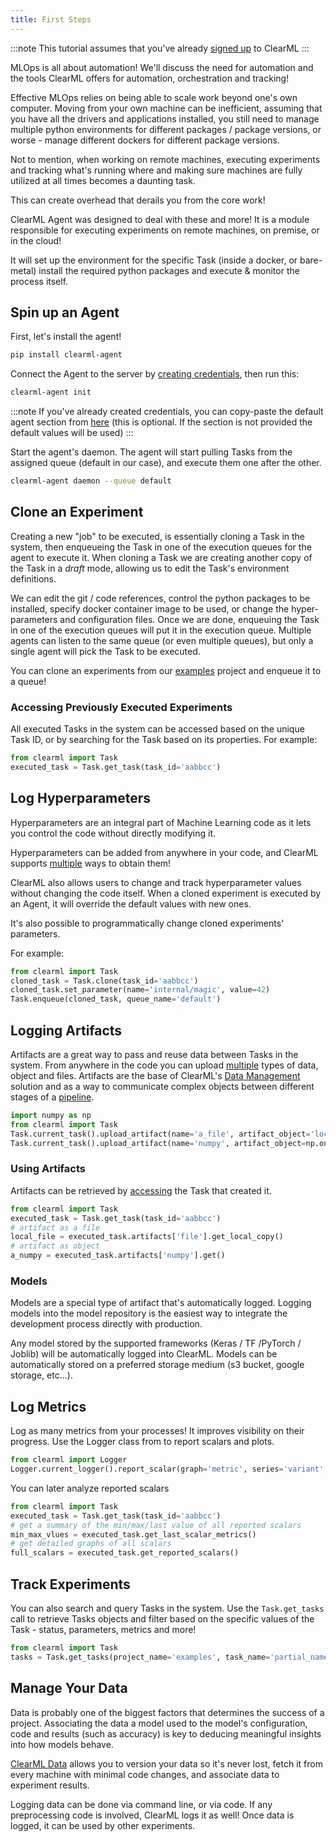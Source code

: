 ```yaml
---
title: First Steps
---
```


:::note
This tutorial assumes that you've already [signed up](https://app.community.clear.ml) to ClearML
:::

MLOps is all about automation! We'll discuss the need for automation and the tools ClearML offers for automation, orchestration and tracking!<br/>

Effective MLOps relies on being able to scale work beyond one's own computer. Moving from your own machine can be inefficient, 
assuming that you have  all the drivers and applications installed, you still need to manage multiple python environments
for different packages / package versions, or worse - manage different dockers for different package versions.

Not to mention, when working on remote machines, executing experiments and tracking what's running where and making sure machines are fully utilized at all times
becomes a daunting task.

This can create overhead that derails you from the core work!

ClearML Agent was designed to deal with these and more! It is a module responsible for executing experiments
on remote machines, on premise, or in the cloud!

It will set up the environment for the specific Task (inside a docker, or bare-metal) install the required python packages and execute & monitor the process itself. 

## Spin up an Agent

First, let's install the agent!

```bash
pip install clearml-agent
```

Connect the Agent to the server by [creating credentials](https://app.community.clear.ml/profile), then run this:

```bash
clearml-agent init
```

:::note
If you've already created credentials, you can copy-paste the default agent section from [here](https://github.com/allegroai/clearml-agent/blob/master/docs/clearml.conf#L15) (this is optional. If the section is not provided the default values will be used)
:::

Start the agent's daemon. The agent will start pulling Tasks from the assigned queue (default in our case), and execute them one after the other.

```bash
clearml-agent daemon --queue default
```

## Clone an Experiment
Creating a new "job" to be executed, is essentially cloning a Task in the system, then enqueueing the Task in one of the execution queues for the agent to execute it.
When cloning a Task we are creating another copy of the Task in a *draft* mode, allowing us to edit the Task's environment definitions. 

We can edit the git / code references, control the python packages to be installed, specify docker container image to be used, or change the hyper-parameters and configuration files.
Once we are done, enqueuing the Task in one of the execution queues will  put it in the execution queue. 
Multiple agents can listen to the same queue (or even multiple queues), but only a single agent will pick the Task to be executed.  

You can clone an experiments from our [examples](https://app.community.clear.ml/projects/764d8edf41474d77ad671db74583528d/experiments) project and enqueue it to a queue!

### Accessing Previously Executed Experiments
All executed Tasks in the system can be accessed based on the unique Task ID, or by searching for the Task based on its properties.
For example:

```python
from clearml import Task
executed_task = Task.get_task(task_id='aabbcc')
```

## Log Hyperparameters
Hyperparameters are an integral part of Machine Learning code as it lets you control the code without directly modifying it.

Hyperparameters can be added from anywhere in your code, and ClearML supports [multiple](../../fundamentals/hyperparameters.md) ways to obtain them!

ClearML also allows users to change and track hyperparameter values without changing the code itself.
When a cloned experiment is executed by an Agent, it will override the default values with new ones.

It's also possible to programmatically change cloned experiments' parameters.

For example:
```python
from clearml import Task
cloned_task = Task.clone(task_id='aabbcc')
cloned_task.set_parameter(name='internal/magic', value=42)
Task.enqueue(cloned_task, queue_name='default')
```


## Logging Artifacts
Artifacts are a great way to pass and reuse data between Tasks in the system.
From anywhere in the code you can upload [multiple](../../fundamentals/artifacts.md#logging-artifacts) types of data, object and files.
Artifacts are the base of ClearML's [Data Management](../../clearml_data/clearml_data.md) solution and as a way to communicate complex objects between different
stages of a [pipeline](../../fundamentals/pipelines.md).

```python
import numpy as np
from clearml import Task
Task.current_task().upload_artifact(name='a_file', artifact_object='local_file.bin')
Task.current_task().upload_artifact(name='numpy', artifact_object=np.ones(4,4))
```


### Using Artifacts
Artifacts can be retrieved by [accessing](../../fundamentals/artifacts.md#using-artifacts) the Task that created it.
```python
from clearml import Task
executed_task = Task.get_task(task_id='aabbcc')
# artifact as a file
local_file = executed_task.artifacts['file'].get_local_copy()
# artifact as object
a_numpy = executed_task.artifacts['numpy'].get()
```

### Models
Models are a special type of artifact that's automatically logged.
Logging models into the model repository is the easiest way to integrate the development process directly with production.

Any model stored by the supported frameworks (Keras / TF /PyTorch / Joblib) will be automatically logged into ClearML.
Models can be automatically stored on a preferred storage medium (s3 bucket, google storage, etc...).

## Log Metrics
Log as many metrics from your processes! It improves visibility on their progress.
Use the Logger class from to report scalars and plots.
```python
from clearml import Logger
Logger.current_logger().report_scalar(graph='metric', series='variant', value=13.37, iteration=counter)
```

You can later analyze reported scalars
```python
from clearml import Task
executed_task = Task.get_task(task_id='aabbcc')
# get a summary of the min/max/last value of all reported scalars
min_max_vlues = executed_task.get_last_scalar_metrics()
# get detailed graphs of all scalars
full_scalars = executed_task.get_reported_scalars()
```

## Track Experiments
You can also search and query Tasks in the system.
Use the `Task.get_tasks` call to retrieve Tasks objects and filter based on the specific values of the Task - status, parameters, metrics and more!
```python
from clearml import Task
tasks = Task.get_tasks(project_name='examples', task_name='partial_name_match', task_filter={'status': 'in_progress'})
```

## Manage Your Data
Data is probably one of the biggest factors that determines the success of a project.
Associating the data a model used to the model's configuration, code and results (such as accuracy) is key to deducing meaningful insights into how
models behave. 

[ClearML Data](../../clearml_data/clearml_data.md) allows you to version your data so it's never lost, fetch it from every machine with minimal code changes, 
and associate data to experiment results.

Logging data can be done via command line, or via code. If any preprocessing code is involved, ClearML logs it as well! Once data is logged, it can be used by other experiments.

